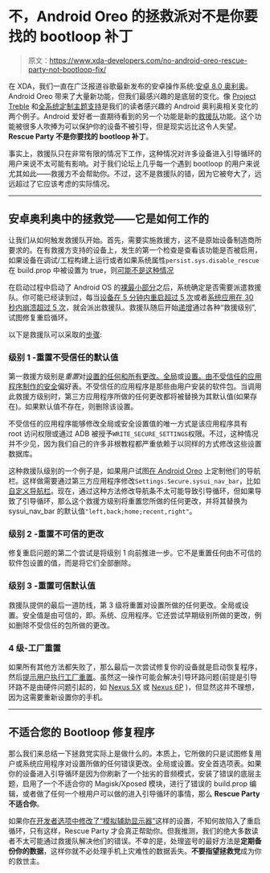 # 不，Android Oreo 的拯救派对不是你要找的 bootloop 补丁

> 原文：<https://www.xda-developers.com/no-android-oreo-rescue-party-not-bootloop-fix/>

在 XDA，我们一直在广泛报道谷歌最新发布的安卓操作系统:[安卓 8.0 奥利奥](https://www.xda-developers.com/android-8-0-oreo-google-released/)。Android Oreo 带来了大量新功能，但我们最感兴趣的是底层的变化。像 [Project Treble](https://www.xda-developers.com/project-treble-custom-rom-development/) 和[全系统定制主题支持](https://www.xda-developers.com/custom-themes-android-oreo-substratum/)是我们的读者感兴趣的 Android 奥利奥相关变化的两个例子。Android 爱好者一直期待看到的另一个功能是新的[救援队](https://www.xda-developers.com/android-oreo-rescue-party-bootloop/)功能。这个功能被很多人吹捧为可以保护你的设备不被引导，但是现实远比这令人失望。 **Rescue Party 不是你要找的 bootloop 补丁**。

事实上，救援队只在非常有限的情况下工作，这种情况对许多设备进入引导循环的用户来说不太可能有影响。对于我们论坛上几乎每一个遇到 bootloop 的用户来说尤其如此——救援方不会帮助你。不过，这不是救援队的错，因为它被夸大了，远远超过了它应该考虑的实际情况。

* * *

## 安卓奥利奥中的拯救党——它是如何工作的

让我们从如何触发救援队开始。首先，需要实施救援方，这不是原始设备制造商所要求的。在有救援方支持的设备上，发生的第一个检查是查看该功能是否被启用，如果设备在调试/工程构建上运行或者如果系统属性`persist.sys.disable_rescue`在 build.prop 中被设置为 true，则[可能不是这种情况](https://android.googlesource.com/platform/frameworks/base/+/android-8.0.0_r4/services/core/java/com/android/server/RescueParty.java#70)

在启动过程中启动了 Android OS 的[裸最小部分](https://android.googlesource.com/platform/frameworks/base/+/master/services/java/com/android/server/SystemServer.java#527)之后，系统确定是否需要派遣救援队。你可能已经读到过，每当[设备在 5 分钟内重启超过 5 次](https://android.googlesource.com/platform/frameworks/base/+/android-8.0.0_r4/services/core/java/com/android/server/RescueParty.java#269)或者[系统应用在 30 秒内崩溃超过 5 次](https://android.googlesource.com/platform/frameworks/base/+/android-8.0.0_r4/services/core/java/com/android/server/RescueParty.java#305)，就会派出救援队。救援队随后开始[递增](https://android.googlesource.com/platform/frameworks/base/+/android-8.0.0_r4/services/core/java/com/android/server/RescueParty.java#137)通过各种“救援级别”,试图修复重启循环。

以下是救援队可以采取的[步骤](https://android.googlesource.com/platform/frameworks/base/+/android-8.0.0_r4/services/core/java/com/android/server/RescueParty.java#178):

### 级别 1 -重置不受信任的默认值

第一救援方级别是*重置*对[设置的任何和所有更改。全局](https://developer.android.com/reference/android/provider/Settings.Global.html)或[设置。由不受信任的应用程序制作的安全](https://developer.android.com/reference/android/provider/Settings.Secure.html)偏好表。不受信任的应用程序是那些由用户安装的软件包。当调用此救援方级别时，第三方应用程序所做的任何更改都将被替换为其默认值(如果存在)。如果默认值不存在，则删除该设置。

不受信任的应用程序能够修改全局或安全设置值的唯一方式是该应用程序具有 root 访问权限或通过 ADB 被授予`WRITE_SECURE_SETTINGS`权限。不过，这种情况并不少见，因为我们自己的许多非根教程都严重依赖于以同样的方式修改这些设置数据库。

这种救援队级别的一个例子是，如果用户试图[在 Android Oreo](https://www.xda-developers.com/customise-the-navigation-bar-android-oreo/) 上定制他们的导航栏。这样做需要通过第三方应用程序修改`Settings.Secure.sysui_nav_bar`，比如[自定义导航栏](https://forum.xda-developers.com/android/apps-games/app-custom-navigation-bar-customize-t3590967)。现在，通过这种方法修改导航条不太可能导致引导循环，但如果导致了引导循环，那么这个救援方级别将重置您所做的任何更改，并将其替换为 sysui_nav_bar 的默认值`"left,back;home;recent,right"`。

### 级别 2 -重置不可信的更改

修复重启问题的第二个尝试是将级别 1 向前推进一步。它不是重置任何由不可信的软件包设置的值，而是将它们全部删除。

### 级别 3 -重置可信默认值

救援队提供的最后一道防线，第 3 级将重置对设置所做的任何更改。全局或设置。安全值是由可信的，即。系统、应用程序。它还尝试早期级别所做的更改，例如删除不受信任的包所做的更改。

### 4 级-工厂重置

如果所有其他方法都失败了，那么最后一次尝试修复你的设备就是启动恢复程序，然后[提示用户执行工厂重置](https://android.googlesource.com/platform/frameworks/base/+/android-8.0.0_r4/services/core/java/com/android/server/RescueParty.java#130)。虽然这一操作可能会解决引导环路问题(前提是引导环路不是由硬件问题引起的，如 [Nexus 5X](https://www.xda-developers.com/nexus-5x-bootloop-fix-boot-phone/) 或 [Nexus 6P](https://www.xda-developers.com/nexus-6p-bootloop-fix/) )，但显然这并不理想，因为这需要重新设置你的手机。

* * *

## 不适合您的 Bootloop 修复程序

那么我们来总结一下拯救党实际上是做什么的。本质上，它所做的只是试图修复用户或系统应用程序对设置所做的任何错误更改。全局或设置。安全首选项表。如果你的设备进入引导循环是因为你刷新了一个拙劣的音频模式，安装了错误的底层主题，启用了一个不适合你的 Magisk/Xposed 模块，进行了错误的 build.prop 编辑，或者做了任何一个根用户可以做的进入引导循环的事情，那么 **Rescue Party 不适合你**。

如果你[在开发者选项中修改了“模拟辅助显示器”](http://blog.jbit.net/2013/01/android-settings-reset-using-adb.html)这样的设置，不知何故陷入了重启循环，只有这样，Rescue Party 才会真正帮助你。但我推测，我们的绝大多数读者不太可能通过救援队解决他们的错误。不幸的是，处理盗号的最好方法是**定期备份你的数据**，这样你就不必处理手机上灾难性的数据丢失。**不要指望拯救党**成为你的救世主。